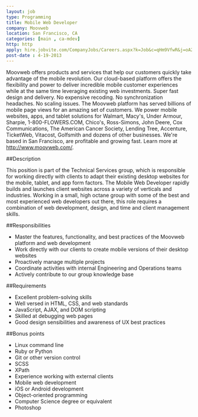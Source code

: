 ```yaml
---
layout: job
type: Programming
title: Mobile Web Developer
company: Moovweb
location: San Francisco, CA
categories: [main , ca-mdev]
http: http
apply: hire.jobvite.com/CompanyJobs/Careers.aspx?k=Job&c=qHm9VfwR&j=oA23Wfwl
post-date : 4-19-2013
---
```


Moovweb offers products and services that help our customers quickly take advantage of the mobile revolution. Our cloud-based platform offers the flexibility and power to deliver incredible mobile customer experiences while at the same time leveraging existing web investments. Super fast design and delivery. No expensive recoding. No synchronization headaches. No scaling issues. The Moovweb platform has served billions of mobile page views for an amazing set of customers. We power mobile websites, apps, and tablet solutions for Walmart, Macy's, Under Armour, Sharpie, 1-800-FLOWERS.COM, Chico's, Ross-Simons, John Deere, Cox Communications, The American Cancer Society, Lending Tree, Accenture, TicketWeb, Vitacost, Golfsmith and dozens of other businesses. We're based in San Francisco, are profitable and growing fast. Learn more at <http://www.moovweb.com/>.
 
##Description

This position is part of the Technical Services group, which is responsible for working directly with clients to adapt their existing desktop websites for the mobile, tablet, and app form factors. The Mobile Web Developer rapidly builds and launches client websites across a variety of verticals and industries. Working in a small, high octane group with some of the best and most experienced web developers out there, this role requires a combination of web development, design, and time and client management skills.
 
##Responsibilities

* Master the features, functionality, and best practices of the Moovweb platform and web development
* Work directly with our clients to create mobile versions of their desktop websites
* Proactively manage multiple projects
* Coordinate activities with internal Engineering and Operations teams
* Actively contribute to our group knowledge base
 
##Requirements

* Excellent problem-solving skills
* Well versed in HTML, CSS, and web standards
* JavaScript, AJAX, and DOM scripting
* Skilled at debugging web pages
* Good design sensibilities and awareness of UX best practices
 
##Bonus points

* Linux command line
* Ruby or Python
* Git or other version control
* SCSS
* XPath
* Experience working with external clients
* Mobile web development
* iOS or Android development
* Object-oriented programming
* Computer Science degree or equivalent
* Photoshop 

